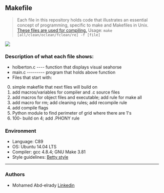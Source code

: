 ## Makefile
> Each file in this repository holds code that illustrates an essential concept of programming,
> specific to make and Makefiles in Unix. [These files are used for compiling.](https://github.com/holbertonschool/0x1B.c) Usage: ```make [all/clean/oclean/fclean/re] -f [file]```

![](https://image.ibb.co/b7X82y/Capture.png)

### Description of what each file shows:
* holberton.c ---- function that displays visual seahorse
* main.c --------- program that holds above function
* Files that start with:
0. simple makefile that next files will build on
1. add macros/variables for compiler and .c source files
2. add macros for object files and executable; add rule for make all
3. add macro for rm; add cleaning rules; add recompile rule
4. add compile flags
5. Python module to find perimeter of grid where there are 1's
100. 100- build on 4; add .PHONY rule

### Environment
* Language: C89
* OS: Ubuntu 14.04 LTS
* Compiler: gcc 4.8.4; GNU Make 3.81
* Style guidelines: [Betty style](https://github.com/holbertonschool/Betty/wiki)

---
### Authors
- Mohamed Abd-elrady [Linkedin](https://www.linkedin.com/in/mohamed-abd-elrady-mosa/)
